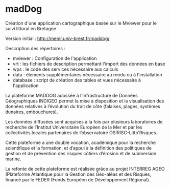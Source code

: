 # madDog

Création d'une application cartographique basée sur le Mviewer pour le suivi littoral en Bretagne

Version initial : http://menir.univ-brest.fr/maddog/

Description des répertoires : 
- mviewer : Configuration de l'application
- vrt : les fichiers de description permettant l'import des données en base
- wps : le code des services nécessaire aux calculs
- data : élements supplémentaires nécessaire au rendu ou à l'installation
- database : script de création des tables et vues nécessaire à l'application
 
La plateforme MADDOG adossée à l’Infrastructure de Données Géographiques INDIGEO permet la mise à disposition et la visualisation des données relatives à l’évolution du trait de côte (falaises, plages, systèmes dunaires, embouchures). 

Les données diffusées sont acquises à la fois par plusieurs laboratoires de recherche de l’Institut Universitaire Européen de la Mer et par les collectivités locales partenaires de l’observatoire OSIRISC-Litto’Risques. 

Cette plateforme a une double vocation, académique pour la recherche scientifique et la formation, et d’appui à la définition des politiques de gestion et de prévention des risques côtiers d’érosion et de submersion marine.

La refonte de cette plateforme est réalisée grâce au projet INTERREG AGEO (Plateforme Atlantique pour la Gestion des Géo-aléas et des Risques, financé par le FEDER (Fonds Européen de Développement Régional). 
